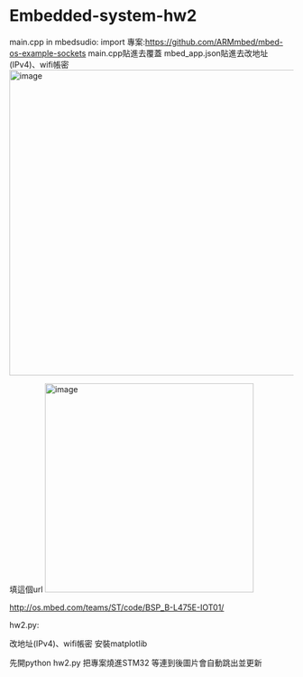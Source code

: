 # Embedded-system-hw2
main.cpp in mbedsudio:
import 專案:https://github.com/ARMmbed/mbed-os-example-sockets
main.cpp貼進去覆蓋
mbed_app.json貼進去改地址(IPv4)、wifi帳密
<img width="541" alt="image" src="https://github.com/CTC8901228/Embedded-system-hw2/assets/114205447/42c8c026-89b4-40a7-a01f-dca7097e054a">

填這個url
<img width="370" alt="image" src="https://github.com/CTC8901228/Embedded-system-hw2/assets/114205447/83815bf7-1f9f-4aac-9871-1f8252f72e35">

http://os.mbed.com/teams/ST/code/BSP_B-L475E-IOT01/


hw2.py:

改地址(IPv4)、wifi帳密
安裝matplotlib





先開python hw2.py
把專案燒進STM32
等連到後圖片會自動跳出並更新


